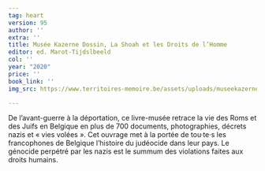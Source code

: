 ```yaml
---
tag: heart
version: 95
author: ''
extra: ''
title: Musée Kazerne Dossin, La Shoah et les Droits de l’Homme
editor: ed. Marot-Tijdslbeeld
col: ''
year: "2020"
price: ''
book_link: ''
img_src: https://www.territoires-memoire.be/assets/uploads/museekazernedossin.jpg

---
```

De l’avant-guerre à la déportation, ce livre-musée retrace la vie des Roms et des Juifs en Belgique en plus de 700 documents, photographies, décrets nazis et « vies volées ». Cet ouvrage met à la portée de tou·te·s les francophones de Belgique l’histoire du judéocide dans leur pays. Le génocide perpétré par les nazis est le summum des violations faites aux droits humains.